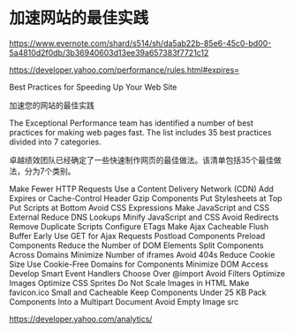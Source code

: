 # 加速网站的最佳实践


https://www.evernote.com/shard/s514/sh/da5ab22b-85e6-45c0-bd00-5a4810d2f0db/3b36940603d13ee39a657383f7721c12




https://developer.yahoo.com/performance/rules.html#expires=


Best Practices for Speeding Up Your Web Site

加速您的网站的最佳实践

The Exceptional Performance team has identified a number of best practices for making web pages fast. The list includes 35 best practices divided into 7 categories.

卓越绩效团队已经确定了一些快速制作网页的最佳做法。该清单包括35个最佳做法，分为7个类别。




Make Fewer HTTP Requests
Use a Content Delivery Network (CDN)
Add Expires or Cache-Control Header
Gzip Components
Put Stylesheets at Top
Put Scripts at Bottom
Avoid CSS Expressions
Make JavaScript and CSS External
Reduce DNS Lookups
Minify JavaScript and CSS
Avoid Redirects
Remove Duplicate Scripts
Configure ETags
Make Ajax Cacheable
Flush Buffer Early
Use GET for Ajax Requests
Postload Components
Preload Components
Reduce the Number of DOM Elements
Split Components Across Domains
Minimize Number of iframes
Avoid 404s
Reduce Cookie Size
Use Cookie-Free Domains for Components
Minimize DOM Access
Develop Smart Event Handlers
Choose <link> Over @import
Avoid Filters
Optimize Images
Optimize CSS Sprites
Do Not Scale Images in HTML
Make favicon.ico Small and Cacheable
Keep Components Under 25 KB
Pack Components Into a Multipart Document
Avoid Empty Image src








https://developer.yahoo.com/analytics/









